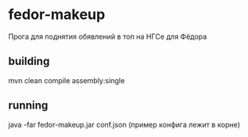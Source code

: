 # fedor-makeup
Прога для поднятия обявлений в топ на НГСе для Фёдора

## building
mvn clean compile assembly:single

## running
java -far fedor-makeup.jar conf.json ( пример конфига лежит в корне)

